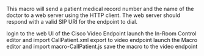 This macro will send a patient medical record number and the name of the doctor to a web server using the HTTP client. The web server should respond with a valid SIP URI for the endpoint to dial.

login to the web UI of the Cisco Video Endpoint
launch the In-Room Control editor and import CallPatient.xml
export to video endpoint
launch the Macro editor and import macro-CallPatient.js
save the macro to the video endpoint
